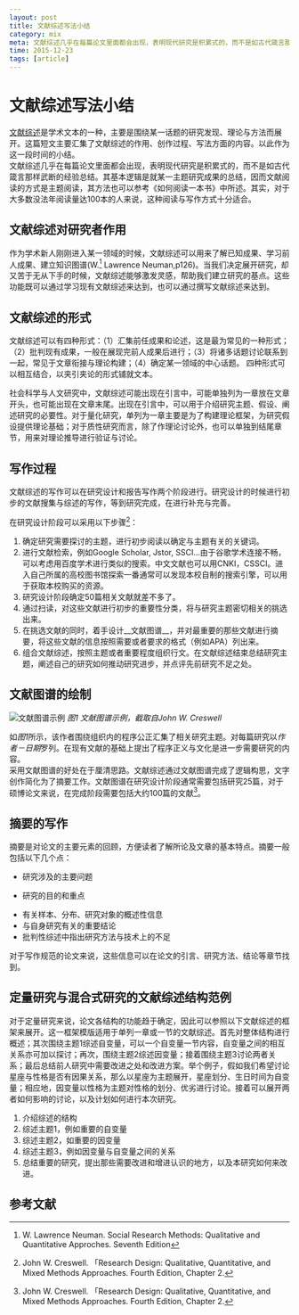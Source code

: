```yaml
---
layout: post
title: 文献综述写法小结
category: mix
meta: 文献综述几乎在每篇论文里面都会出现，表明现代研究是积累式的，而不是如古代箴言那样武断的经验总结。其基本逻辑是就某一主题研究成果的总结，因而文献阅读的方式是主题阅读，其方法也可以参考《如何阅读一本书》中所述。其实，对于大多数没法年阅读量达100本的人来说，这种阅读与写作方式十分适合。
time: 2015-12-23
tags: [article]
---
```


# 文献综述写法小结  

[文献综述](https://en.wikipedia.org/wiki/Literature_review)是学术文本的一种，主要是围绕某一话题的研究发现、理论与方法而展开。这篇短文主要汇集了文献综述的作用、创作过程、写法方面的内容。以此作为这一段时间的小结。   
文献综述几乎在每篇论文里面都会出现，表明现代研究是积累式的，而不是如古代箴言那样武断的经验总结。其基本逻辑是就某一主题研究成果的总结，因而文献阅读的方式是主题阅读，其方法也可以参考《如何阅读一本书》中所述。其实，对于大多数没法年阅读量达100本的人来说，这种阅读与写作方式十分适合。

## 文献综述对研究者作用  

作为学术新人刚刚进入某一领域的时候，文献综述可以用来了解已知成果、学习前人成果、建立知识图谱(W.[^1] Lawrence Neuman,p126)。当我们决定展开研究，却又苦于无从下手的时候，文献综述能够激发灵感，帮助我们建立研究的基点。这些功能既可以通过学习现有文献综述来达到，也可以通过撰写文献综述来达到。  

## 文献综述的形式  

文献综述可以有四种形式：（1）汇集前任成果和论述，这是最为常见的一种形式；（2）批判现有成果，一般在展现完前人成果后进行；（3）将诸多话题讨论联系到一起，常见于文章衔接与理论构建；（4）确定某一领域的中心话题。 四种形式可以相互结合，以夹引夹论的形式铺就文本。

社会科学与人文研究中，文献综述可能出现在引言中，可能单独列为一章放在文章开头，也可能出现在文章末尾。出现在引言中，可以用于介绍研究主题、假设、阐述研究的必要性。对于量化研究，单列为一章主要是为了构建理论框架，为研究假设提供理论基础；对于质性研究而言，除了作理论讨论外，也可以单独到结尾章节，用来对理论推导进行验证与讨论。   

## 写作过程   

文献综述的写作可以在研究设计和报告写作两个阶段进行。研究设计的时候进行初步的文献搜集与综述的写作，等到研究完成，在进行补充与完善。   

在研究设计阶段可以采用以下步骤[^2]：

1. 确定研究需要探讨的主题，进行初步阅读以确定与主题有关的关键词。  
2. 进行文献检索，例如Google Scholar, Jstor, SSCI...由于谷歌学术连接不畅，可以考虑用百度学术进行类似的搜索。中文文献也可以用CNKI，CSSCI。进入自己所属的高校图书馆探索一番通常可以发现本校自制的搜索引擎，可以用于获取本校购买的资源。  
3. 研究设计阶段确定50篇相关文献就差不多了。  
4. 通过扫读，对这些文献进行初步的重要性分类，将与研究主题密切相关的挑选出来。  
5. 在挑选文献的同时，着手设计__文献图谱__，并对最重要的那些文献进行摘要，将这些文献的信息按照需要或者要求的格式（例如APA）列出来。  
6. 组合文献综述，按照主题或者重要程度组织行文。在文献综述结束总结研究主题，阐述自己的研究如何推动研究进步，并点评先前研究不足之处。  

## 文献图谱的绘制   

![文献图谱示例](https://40.media.tumblr.com/9c007bc3ab5884a4684a79ee3970eb18/tumblr_nztfiwQ1v01t1eq7zo1_1280.jpg)  _图1 文献图谱示例，截取自John W. Creswell_   


如*图1*所示，该作者围绕组织内的程序公正汇集了相关研究主题。对每篇研究以*作者－日期*罗列。在现有文献的基础上提出了程序正义与文化是进一步需要研究的内容。   
采用文献图谱的好处在于厘清思路。文献综述通过文献图谱完成了逻辑构思，文字创作简化为了摘要工作。文献图谱在研究设计阶段通常需要包括研究25篇，对于硕博论文来说，在完成阶段需要包括大约100篇的文献[^2]。   

## 摘要的写作   

摘要是对论文的主要元素的回顾，方便读者了解所论及文章的基本特点。摘要一般包括以下几个点：  

 + 研究涉及的主要问题  
 - 研究的目的和重点  
 + 有关样本、分布、研究对象的概述性信息  
 + 与自身研究有关的重要结论  
 + 批判性综述中指出研究方法与技术上的不足  

对于写作规范的论文来说，这些信息可以在论文的引言、研究方法、结论等章节找到。  

## 定量研究与混合式研究的文献综述结构范例  
对于定量研究来说，论文各结构的功能趋于确定，因此可以参照以下文献综述的框架来展开。这一框架模版适用于单列一章或一节的文献综述。首先对整体结构进行概述；其次围绕主题1综述自变量，可以一个自变量一节内容，自变量之间的相互关系亦可加以探讨；再次，围绕主题2综述因变量；接着围绕主题3讨论两者关系；最后总结前人研究中需要改进之处和改进方案。举个例子，假如我们希望讨论星座与性格是否有因果关系，那么以星座为主题展开，星座划分、生日时间为自变量；相应地，因变量以性格为主题对性格的划分、优劣进行讨论。接着可以展开两者如何影响的讨论，以及计划如何进行本次研究。  
1. 介绍综述的结构
2. 综述主题1，例如重要的自变量
3. 综述主题2，如重要的因变量
4. 综述主题3，例如因变量与自变量之间的关系
5. 总结重要的研究，提出那些需要改进和增进认识的地方，以及本研究如何来改进。  

## 参考文献  
 [^1]: W. Lawrence Neuman. Social Research Methods: Qualitative and Quantitative Approches. Seventh Edition
 [^2]: John W. Creswell. 「Research Design: Qualitative, Quantitative, and Mixed Methods Approaches. Fourth Edition, Chapter 2.